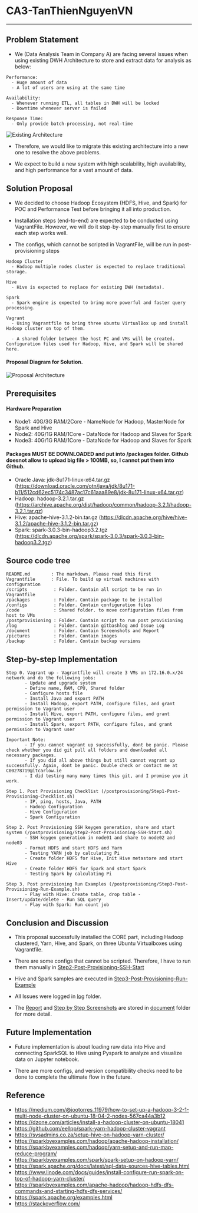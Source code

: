 # CA3-TanThienNguyenVN
-----------------------

## Problem Statement 
- We (Data Analysis Team in Company A) are facing several issues when using existing DWH Architecture to store and extract data for analysis as below:
```
Performance:
  - Huge amount of data
  - A lot of users are using at the same time

Availability:
  - Whenever running ETL, all tables in DWH will be locked
  - Downtime whenever server is failed

Response Time:
  - Only provide batch-processing, not real-time
```

![Existing Architecture](/pictures/existingArchitecture.PNG)

- Therefore, we would like to migrate this existing architecture into a new one to resolve the above problems. 

- We expect to build a new system with high scalability, high availability, and high performance for a vast amount of data.

## Solution Proposal
- We decided to choose Hadoop Ecosystem (HDFS, Hive, and Spark) for POC and Performance Test before bringing it all into production. 

- Installation steps (end-to-end) are expected to be conducted using VagrantFile. However, we will do it step-by-step manually first to ensure each step works well.

- The configs, which cannot be scripted in VagrantFile, will be run in post-provisioning steps
```
Hadoop Cluster 
  - Hadoop multiple nodes cluster is expected to replace traditional storage.

Hive 
  - Hive is expected to replace for existing DWH (metadata).

Spark
  - Spark engine is expected to bring more powerful and faster query processing.

Vagrant
  - Using Vagrantfile to bring three ubuntu VirtualBox up and install Hadoop cluster on top of them.

  - A shared folder between the host PC and VMs will be created. Configuration files used for Hadoop, Hive, and Spark will be shared here.
```

#### Proposal Diagram for Solution.

![Proposal Architecture](/pictures/proposalArchitecture.PNG)

## Prerequisites
#### Hardware Preparation
- Node1: 40G/3G RAM/2Core - NameNode for Hadoop, MasterNode for Spark and Hive
- Node2: 40G/1G RAM/1Core - DataNode for Hadoop and Slaves for Spark
- Node3: 40G/1G RAM/1Core - DataNode for Hadoop and Slaves for Spark

#### Packages MUST BE DOWNLOADED and put into /packages folder. Github doesnot allow to upload big file > 100MB, so, I cannot put them into Github.
- Oracle Java: jdk-8u171-linux-x64.tar.gz (https://download.oracle.com/otn/java/jdk/8u171-b11/512cd62ec5174c3487ac17c61aaa89e8/jdk-8u171-linux-x64.tar.gz)
- Hadoop: hadoop-3.2.1.tar.gz (https://archive.apache.org/dist/hadoop/common/hadoop-3.2.1/hadoop-3.2.1.tar.gz)
- Hive: apache-hive-3.1.2-bin.tar.gz (https://dlcdn.apache.org/hive/hive-3.1.2/apache-hive-3.1.2-bin.tar.gz)
- Spark: spark-3.0.3-bin-hadoop3.2.tgz (https://dlcdn.apache.org/spark/spark-3.0.3/spark-3.0.3-bin-hadoop3.2.tgz)

## Source code tree
```
README.md        : The markdown. Please read this first
Vagrantfile      : File. To build up virtual machines with configuration
/scripts          : Folder. Contain all script to be run in Vagrantfile
/packages         : Folder. Contain package to be installed
/configs          : Folder. Contain configuration files
/code             : Shared folder. to move configuration files from host to VMs
/postprovisioning : Folder. Contain script to run post provisioning
/log              : Folder. Contain gitbashlog and Issue Log
/document         : Folder. Contain Screenshots and Report
/pictures         : Folder. Contain images
/backup           : Folder. Contain backup versions
```

## Step-by-step Implementation
```
Step 0. Vagrant up - Vagrantfile will create 3 VMs on 172.16.0.x/24 network and do the following jobs:
       - Update and upgrade system
       - Define name, RAM, CPU, Shared folder
       - Configure hosts file
       - Install Java and export PATH
       - Install Hadoop, export PATH, configure files, and grant permission to Vagrant user
       - Install Hive, export PATH, configure files, and grant permission to Vagrant user
       - Install Spark, export PATH, configure files, and grant permission to Vagrant user

Important Note: 
       - If you cannot vagrant up successfully, dont be panic. Please check whether you did git pull all folders and downloaded all necessary packages.
       - If you did all above things but still cannot vagrant up successfully. Again, dont be panic. Double check or contact me at C00278719@itcarlow.ie
       - I did testing many many times this git, and I promise you it work.

Step 1. Post Provisioning Checklist (/postprovisioning/Step1-Post-Provisioning-Checklist.sh)
       - IP, ping, hosts, Java, PATH
       - Hadoop Configuration
       - Hive Configuration
       - Spark Configuration

Step 2. Post Provisioning SSH keygen generation, share and start system (/postprovisioning/Step2-Post-Provisioning-SSH-Start.sh)
       - SSH keygen generation in node01 and share to node02 and node03
       - Format HDFS and start HDFS and Yarn
       - Testing YARN job by calculating Pi
       - Create folder HDFS for Hive, Init Hive metastore and start Hive
       - Create folder HDFS for Spark and start Spark
       - Testing Spark by calculating Pi

Step 3. Post provisioning Run Examples (/postprovisioning/Step3-Post-Provisioning-Run-Example.sh)
       - Play with Hive: Create table, drop table - Insert/update/delete - Run SQL query
       - Play with Spark: Run count job

```

## Conclusion and Discussion
- This proposal successfully installed the CORE part, including Hadoop clustered, Yarn, Hive, and Spark, on three Ubuntu Virtualboxes using Vagrantfile.

- There are some configs that cannot be scripted. Therefore, I have to run them manually in [Step2-Post-Provisioning-SSH-Start](/postprovisioning/Step2-Post-Provisioning-SSH-Start.sh)

- Hive and Spark samples are executed in [Step3-Post-Provisioning-Run-Example](/postprovisioning/Step3-Post-Provisioning-Run-Example.sh)

- All Issues were logged in [log](/log) folder.

- The [Report](/document/CA3_Tan%20Thien%20Nguyen_Report.pdf) and [Step by Step Screenshots](/document/Appendix%20A_Step-by-step%20Screenshots_Tan%20Thien%20Nguyen.pdf) are stored in [document](/document) folder for more detail.

## Future Implementation
- Future implementation is about loading raw data into Hive and connecting SparkSQL to Hive using Pyspark to analyze and visualize data on Jupyter notebook.

- There are more configs, and version compatibility checks need to be done to complete the ultimate flow in the future.

## Reference
- https://medium.com/@jootorres_11979/how-to-set-up-a-hadoop-3-2-1-multi-node-cluster-on-ubuntu-18-04-2-nodes-567ca44a3b12
- https://dzone.com/articles/install-a-hadoop-cluster-on-ubuntu-18041
- https://github.com/eellpp/spark-yarn-hadoop-cluster-vagrant
- https://sysadmins.co.za/setup-hive-on-hadoop-yarn-cluster/
- https://sparkbyexamples.com/hadoop/apache-hadoop-installation/
- https://sparkbyexamples.com/hadoop/yarn-setup-and-run-map-reduce-program/
- https://sparkbyexamples.com/spark/spark-setup-on-hadoop-yarn/
- https://spark.apache.org/docs/latest/sql-data-sources-hive-tables.html
- https://www.linode.com/docs/guides/install-configure-run-spark-on-top-of-hadoop-yarn-cluster/
- https://sparkbyexamples.com/apache-hadoop/hadoop-hdfs-dfs-commands-and-starting-hdfs-dfs-services/
- https://spark.apache.org/examples.html
- https://stackoverflow.com/
